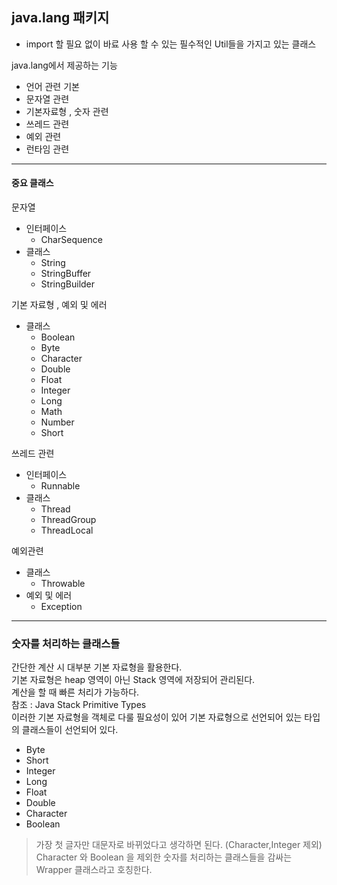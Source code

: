 ## java.lang 패키지

- import 할 필요 없이 바료 사용 할 수 있는 필수적인 Util들을 가지고 있는 클래스

java.lang에서 제공하는 기능
- 언어 관련 기본
- 문자열 관련
- 기본자료형  , 숫자 관련
- 쓰레드 관련
- 예외 관련
- 런타임 관련


-------

#### 중요 클래스

문자열
- 인터페이스
  - CharSequence
- 클래스
  - String
  - StringBuffer
  - StringBuilder

기본 자료형 , 예외 및 에러
- 클래스
  - Boolean 
  - Byte
  - Character
  - Double
  - Float
  - Integer
  - Long
  - Math
  - Number
  - Short

쓰레드 관련
- 인터페이스
  - Runnable
- 클래스
  - Thread
  - ThreadGroup
  - ThreadLocal

예외관련
- 클래스
  - Throwable
- 예외 및 에러
  - Exception


------

### 숫자를 처리하는 클래스들

간단한 계산 시 대부분 기본 자료형을 활용한다. 
<br>기본 자료형은 heap 영역이 아닌 Stack 영역에 저장되어 관리된다.
<br>계산을 할 때 빠른 처리가 가능하다.
<br> 참조 : Java Stack Primitive Types
<br>
이러한 기본 자료형을 객체로 다룰 필요성이 있어 기본 자료형으로 선언되어 있는 타입의 클래스들이 선언되어 있다.

- Byte
- Short
- Integer
- Long
- Float
- Double
- Character
- Boolean
> 가장 첫 글자만 대문자로 바뀌었다고 생각하면 된다. (Character,Integer 제외)
> Character 와 Boolean 을 제외한 숫자를 처리하는 클래스들을 감싸는 Wrapper 클래스라고 호칭한다.